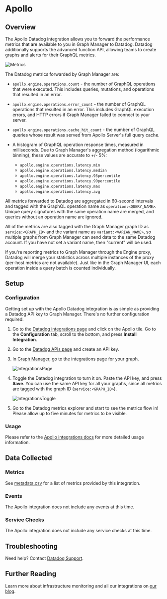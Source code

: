 # Apollo

## Overview

The Apollo Datadog integration allows you to forward the performance metrics that are available to you in Graph Manager to Datadog. Datadog additionally supports the advanced function API, allowing teams to create graphs and alerts for their GraphQL metrics.

![Metrics][1]

The Datadog metrics forwarded by Graph Manager are:

- `apollo.engine.operations.count` - the number of GraphQL operations that were executed. This includes queries, mutations, and operations that resulted in an error.
- `apollo.engine.operations.error_count` - the number of GraphQL operations that resulted in an error. This includes GraphQL execution errors, and HTTP errors if Graph Manager failed to connect to your server.
- `apollo.engine.operations.cache_hit_count` - the number of GraphQL queries whose result was served from Apollo Server's full query cache.
- A histogram of GraphQL operation response times, measured in milliseconds. Due to Graph Manager's aggregation method (logarithmic binning), these values are accurate to +/- 5%:

  - `apollo.engine.operations.latency.min`
  - `apollo.engine.operations.latency.median`
  - `apollo.engine.operations.latency.95percentile`
  - `apollo.engine.operations.latency.99percentile`
  - `apollo.engine.operations.latency.max`
  - `apollo.engine.operations.latency.avg`

All metrics forwarded to Datadog are aggregated in 60-second intervals and tagged with the GraphQL operation name as `operation:<QUERY_NAME>`. Unique query signatures with the same operation name are merged, and queries without an operation name are ignored.

All of the metrics are also tagged with the Graph Manager graph ID as `service:<GRAPH_ID>` and the variant name as `variant:<VARIAN_NAME>`, so multiple graphs from Graph Manager can send data to the same Datadog account. If you have not set a variant name, then "current" will be used.

If you're reporting metrics to Graph Manager through the Engine proxy, Datadog will merge your statistics across multiple instances of the proxy (per-host metrics are not available). Just like in the Graph Manager UI, each operation inside a query batch is counted individually.

## Setup

### Configuration

Getting set up with the Apollo Datadog integration is as simple as providing a Datadog API key to Graph Manager. There's no further configuration required.

1. Go to the [Datadog integrations page][2] and click on the Apollo tile. Go to the **Configuration** tab, scroll to the bottom, and press **Install Integration**.

2. Go to the [Datadog APIs page][3] and create an API key.

3. In [Graph Manager][4], go to the integrations page for your graph.

   ![IntegrationsPage][5]

4. Toggle the Datadog integration to turn it on. Paste the API key, and press **Save**. You can use the same API key for all your graphs, since all metrics are tagged with the graph ID (`service:<GRAPH_ID>`).

   ![IntegrationsToggle][6]

5. Go to the Datadog metrics explorer and start to see the metrics flow in! Please allow up to five minutes for metrics to be visible.

### Usage

Please refer to the [Apollo integrations docs][7] for more detailed usage information.

## Data Collected

### Metrics

See [metadata.csv][8] for a list of metrics provided by this integration.

### Events

The Apollo integration does not include any events at this time.

### Service Checks

The Apollo integration does not include any service checks at this time.

## Troubleshooting

Need help? Contact [Datadog Support][9].

## Further Reading

Learn more about infrastructure monitoring and all our integrations on [our blog][10].

[1]: https://raw.githubusercontent.com/DataDog/integrations-extras/master/apollo/images/metrics.png
[2]: https://app.datadoghq.com/account/settings
[3]: https://app.datadoghq.com/account/settings#api
[4]: https://www.apollographql.com/docs/graph-manager/#viewing-graph-information
[5]: https://raw.githubusercontent.com/DataDog/integrations-extras/master/apollo/images/settings-link.png
[6]: https://raw.githubusercontent.com/DataDog/integrations-extras/master/apollo/images/settings-toggle.png
[7]: https://www.apollographql.com/docs/graph-manager/integrations/
[8]: https://github.com/DataDog/integrations-extras/blob/master/apollo/metadata.csv
[9]: https://docs.datadoghq.com/help
[10]: https://www.datadoghq.com/blog
